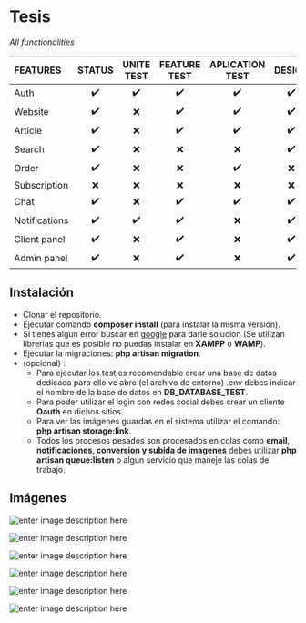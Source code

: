 # Tesis

*All functionalities*

| FEATURES | STATUS | UNITE TEST | FEATURE TEST | APLICATION TEST | DESIGN |
| :--- | :---: | :---: | :---: | :---: | :---: |
| Auth | :heavy_check_mark: | :heavy_check_mark: | :heavy_check_mark: | :heavy_check_mark: | :heavy_check_mark: |
| Website | :heavy_check_mark: | :x: | :heavy_check_mark: | :heavy_check_mark: | :heavy_check_mark: |
| Article | :heavy_check_mark: | :x: | :heavy_check_mark: | :heavy_check_mark: | :heavy_check_mark: |
| Search | :heavy_check_mark: | :x: | :x: | :x: | :heavy_check_mark: |
| Order | :heavy_check_mark: | :x: | :x: | :heavy_check_mark: | :x: |
| Subscription | :x: | :x: | :x: | :x: | :x: |
| Chat | :heavy_check_mark: | :x: | :heavy_check_mark: | :heavy_check_mark: | :heavy_check_mark: |
| Notifications | :heavy_check_mark: | :heavy_check_mark: | :heavy_check_mark: | :x: | :heavy_check_mark: |
| Client panel | :heavy_check_mark: | :x: | :heavy_check_mark: | :x: | :heavy_check_mark: |
| Admin panel | :heavy_check_mark: | :x: | :heavy_check_mark: | :x: | :heavy_check_mark: |

## Instalación

 - Clonar el repositorio.
 - Ejecutar comando **composer install** (para instalar la misma versión).
 - Si tienes algun error buscar en [google](https://www.google.com/) para darle solucion (Se utilizan librerias que es posible no puedas instalar en **XAMPP**  o **WAMP**).
 - Ejecutar la migraciones: **php artisan migration**.
 - (opcional) : 
	 - Para ejecutar los test es recomendable crear una base de datos dedicada para ello ve abre (el archivo de entorno) .env debes indicar el nombre de la base de datos en **DB_DATABASE_TEST**.
	 - Para poder utilizar el login con redes social debes crear un cliente **Oauth** en dichos sitios.
	 - Para ver las imágenes guardas en el sistema utilizar el comando: **php artisan storage:link**.
	 - Todos los procesos pesados son procesados en colas como **email, notificaciones, conversion y subida de imagenes** debes utilizar **php artisan queue:listen** o algun servicio que maneje las colas de trabajo.

## Imágenes
![enter image description here](https://image.ibb.co/hCymcd/image.png)

![enter image description here](https://image.ibb.co/nByV3J/image.png)

![enter image description here](https://image.ibb.co/iqPEVy/image.png)

![enter image description here](https://image.ibb.co/gGHbAy/image.png)

![enter image description here](https://image.ibb.co/nKaLVd/image.png)

![enter image description here](https://image.ibb.co/jwj3iy/image.png)